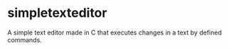 # simpletexteditor
A simple text editor made in C that executes changes in a text by defined commands.
